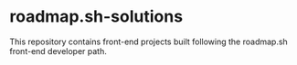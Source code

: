 # roadmap.sh-solutions
This repository contains front-end projects built following the roadmap.sh front-end developer path.
